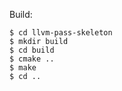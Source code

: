 Build:

    $ cd llvm-pass-skeleton
    $ mkdir build
    $ cd build
    $ cmake ..
    $ make
    $ cd ..